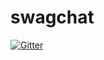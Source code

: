 # swagchat

[![Gitter](https://badges.gitter.im/fairway-corp/swagchat.svg)](https://gitter.im/fairway-corp/swagchat?utm_source=badge&utm_medium=badge&utm_campaign=pr-badge&utm_content=badge)